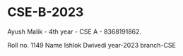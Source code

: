 # CSE-B-2023
Ayush Malik - 4th year - CSE A - 8368191862.  


















Roll no. 1149 Name Ishlok Dwivedi year-2023 branch-CSE
